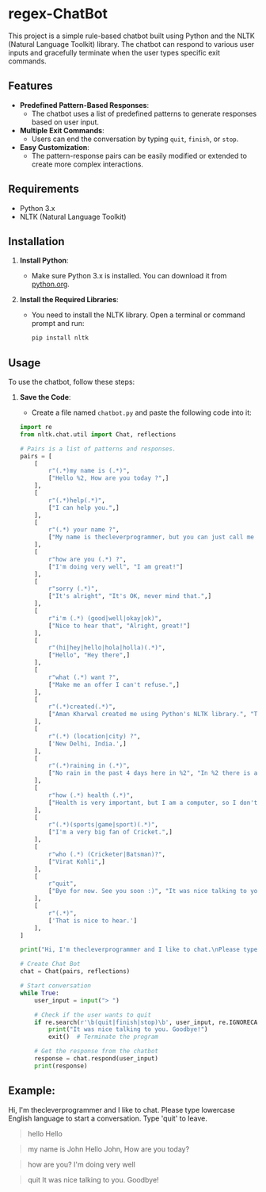# regex-ChatBot

This project is a simple rule-based chatbot built using Python and the NLTK (Natural Language Toolkit) library. The chatbot can respond to various user inputs and gracefully terminate when the user types specific exit commands.

## Features

- **Predefined Pattern-Based Responses**:
  - The chatbot uses a list of predefined patterns to generate responses based on user input.
- **Multiple Exit Commands**:
  - Users can end the conversation by typing `quit`, `finish`, or `stop`.
- **Easy Customization**:
  - The pattern-response pairs can be easily modified or extended to create more complex interactions.

## Requirements

- Python 3.x
- NLTK (Natural Language Toolkit)

## Installation

1. **Install Python**:
   - Make sure Python 3.x is installed. You can download it from [python.org](https://www.python.org/downloads/).

2. **Install the Required Libraries**:
   - You need to install the NLTK library. Open a terminal or command prompt and run:
     ```bash
     pip install nltk
     ```

## Usage

To use the chatbot, follow these steps:

1. **Save the Code**:
   - Create a file named `chatbot.py` and paste the following code into it:

   ```python
   import re
   from nltk.chat.util import Chat, reflections

   # Pairs is a list of patterns and responses.
   pairs = [
       [
           r"(.*)my name is (.*)",
           ["Hello %2, How are you today ?",]
       ],
       [
           r"(.*)help(.*)",
           ["I can help you.",]
       ],
       [
           r"(.*) your name ?",
           ["My name is thecleverprogrammer, but you can just call me robot and I'm a chatbot.",]
       ],
       [
           r"how are you (.*) ?",
           ["I'm doing very well", "I am great!"]
       ],
       [
           r"sorry (.*)",
           ["It's alright", "It's OK, never mind that.",]
       ],
       [
           r"i'm (.*) (good|well|okay|ok)",
           ["Nice to hear that", "Alright, great!"]
       ],
       [
           r"(hi|hey|hello|hola|holla)(.*)",
           ["Hello", "Hey there",]
       ],
       [
           r"what (.*) want ?",
           ["Make me an offer I can't refuse.",]
       ],
       [
           r"(.*)created(.*)",
           ["Aman Kharwal created me using Python's NLTK library.", "Top secret ;)",]
       ],
       [
           r"(.*) (location|city) ?",
           ['New Delhi, India.',]
       ],
       [
           r"(.*)raining in (.*)",
           ["No rain in the past 4 days here in %2", "In %2 there is a 50% chance of rain.",]
       ],
       [
           r"how (.*) health (.*)",
           ["Health is very important, but I am a computer, so I don't need to worry about my health.",]
       ],
       [
           r"(.*)(sports|game|sport)(.*)",
           ["I'm a very big fan of Cricket.",]
       ],
       [
           r"who (.*) (Cricketer|Batsman)?",
           ["Virat Kohli",]
       ],
       [
           r"quit",
           ["Bye for now. See you soon :)", "It was nice talking to you. See you soon :)"]
       ],
       [
           r"(.*)",
           ['That is nice to hear.']
       ],
   ]

   print("Hi, I'm thecleverprogrammer and I like to chat.\nPlease type lowercase English language to start a conversation. Type 'quit' to leave.")

   # Create Chat Bot
   chat = Chat(pairs, reflections)

   # Start conversation
   while True:
       user_input = input("> ")

       # Check if the user wants to quit
       if re.search(r'\b(quit|finish|stop)\b', user_input, re.IGNORECASE):
           print("It was nice talking to you. Goodbye!")
           exit()  # Terminate the program

       # Get the response from the chatbot
       response = chat.respond(user_input)
       print(response)
   
## Example:
Hi, I'm thecleverprogrammer and I like to chat.
Please type lowercase English language to start a conversation. Type 'quit' to leave.

> hello
Hello

> my name is John
Hello John, How are you today?

> how are you?
I'm doing very well

> quit
It was nice talking to you. Goodbye!


